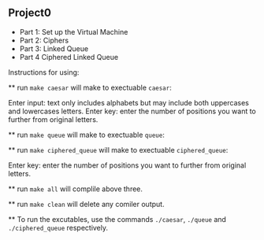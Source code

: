 Project0
---------------------
* Part 1: Set up the Virtual Machine
* Part 2: Ciphers
* Part 3: Linked Queue
* Part 4 Ciphered Linked Queue

Instructions for using:

** run `make caesar` will make to exectuable `caesar`:

  Enter input: text only includes alphabets but may include both uppercases and lowercases letters.
  Enter key: enter the number of positions you want to further from original letters.

** run `make queue` will make to exectuable `queue`:

** run `make ciphered_queue` will make to exectuable `ciphered_queue`:

  Enter key: enter the number of positions you want to further from original letters.

** run `make all` will complile above three.

** run `make clean` will delete any comiler output.

** To run the excutables, use the commands `./caesar`, `./queue` and `./ciphered_queue` respectively.

